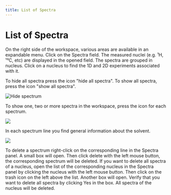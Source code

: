 ```yaml
---
title: List of Spectra
---
```


# List of Spectra

On the right side of the workspace, various areas are available in an expandable menu. Click on the Spectra field. The measured nuclei (e.g. ¹H, ¹³C, etc) are displayed in the opened field. The spectra are grouped in nucleus. Click on a nucleus to find the 1D and 2D experiments associated with it. 

To hide all spectra press the icon "hide all spectra". To show all spectra, press the icon "show all spectra". 

![Hide spectrum](./Hide.gif)

To show one, two or more spectra in the workspace, press the icon for each spectrum. 

![](./show_Spectra.gif)

In each spectrum line you find general information about the solvent.

![](./solvent.png)

To delete a spectrum right-click on the corresponding line in the Spectra panel. A small box will open. Then click delete with the left mouse button, the corresponding spectrum will be deleted. If you want to delete all spectra of a nucleus, open the list of the corresponding nucleus in the Spectra panel by clicking the nucleus with the left mouse button. Then click on the trash icon on the left above the list. Another box will open. Verify that you want to delete all spectra by clicking Yes in the box. All spectra of the nucleus will be deleted.







